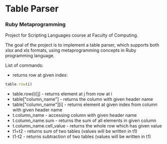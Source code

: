 # Table Parser
### Ruby Metaprogramming

Project for Scripting Languages course at Faculty of Computing.

The goal of the project is to implement a table parser, which supports both xlsx and xls formats, using metaprogramming concepts in Ruby programming language.


List of commands:
* returns row at given index:
```ruby
table.row(i)
```
* table.row(i)\[j\] - returns element at j from row at i
* table\["column_name"\] - returns the column with given header name
* table\["column_name"\]\[i\] - returns element at given index from column with given header name
* t.column_name - accessing column with given header name
* t.column_name.sum - returns the sum of all elements in given column
* t.column_name.cell_value - returns the whole row which has given value
* t1+t2 - returns sum of two tables (values will be written in t1)
* t1-t2 - returns subtraction of two tables (values will be written in t1)